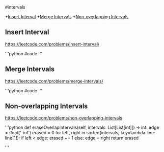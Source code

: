 #intervals

+[Insert Interval](#insert-interval)
+[Merge Intervals](#merge-intervals)
+[Non-overlapping Intervals](#non-overlapping-intervals)

## Insert Interval

https://leetcode.com/problems/insert-interval/

'''python
#code
'''

## Merge Intervals

https://leetcode.com/problems/merge-intervals/

'''python
#code
'''

## Non-overlapping Intervals

https://leetcode.com/problems/non-overlapping-intervals

'''python
def eraseOverlapIntervals(self, intervals: List[List[int]]) -> int:
    edge = float('-inf')
    erased = 0
    for left, right in sorted(intervals, key=lambda line: line[1]):
        if left < edge:
            erased += 1
        else:
            edge = right
    return erased

'''